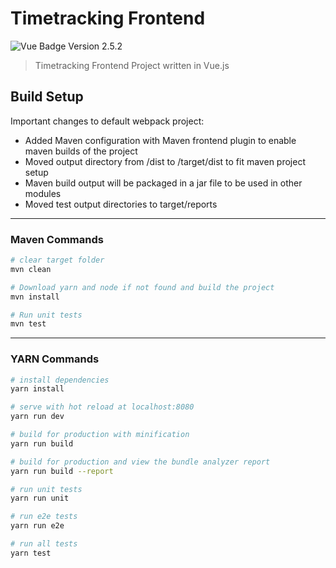 # Timetracking Frontend

![Vue Badge Version 2.5.2](https://img.shields.io/badge/vue-2.5.2-green.svg)

> Timetracking Frontend Project written in Vue.js

## Build Setup

Important changes to default webpack project:
- Added Maven configuration with Maven frontend plugin to enable maven builds of the project
- Moved output directory from /dist to /target/dist to fit maven project setup
- Maven build output will be packaged in a jar file to be used in other modules
- Moved test output directories to target/reports

---


### Maven Commands
``` bash
# clear target folder
mvn clean

# Download yarn and node if not found and build the project
mvn install

# Run unit tests
mvn test
```

---

### YARN Commands
``` bash
# install dependencies
yarn install

# serve with hot reload at localhost:8080
yarn run dev

# build for production with minification
yarn run build

# build for production and view the bundle analyzer report
yarn run build --report

# run unit tests
yarn run unit

# run e2e tests
yarn run e2e

# run all tests
yarn test
```
